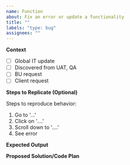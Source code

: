 ```yaml
---
name: Function
about: Fix an error or update a functionality
title: ""
labels: "type: bug"
assignees: ""
---
```


<!--- Issue Title should be in the format of: `scope (type): subject` --->
<!-- scope: pages, elements, layout, module (ePharmacy, flexmed, auth, etc.),   -->
<!-- type: update, fix, feature -->

**Context**

<!-- Why are you filing this issue? Is it a result of a QA run, or a request from the client/BU? -->

- [ ] Global IT update
- [ ] Discovered from UAT, QA
- [ ] BU request
- [ ] Client request

**Steps to Replicate (Optional)**

<!-- Is this a bug that you can replicate? Indicate the steps to perform to replicate the bug. -->

Steps to reproduce behavior:

1. Go to '...'
2. Click on '....'
3. Scroll down to '....'
4. See error

**Expected Output**

<!-- How should the feature/function behave? -->

**Proposed Solution/Code Plan**

<!-- How do you plan to resolve this issue? Indicate the affected component/s -->
